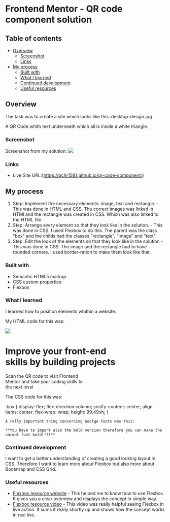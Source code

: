 # Frontend Mentor - QR code component solution

## Table of contents

- [Overview](#overview)
  - [Screenshot](#screenshot)
  - [Links](#links)
- [My process](#my-process)
  - [Built with](#built-with)
  - [What I learned](#what-i-learned)
  - [Continued development](#continued-development)
  - [Useful resources](#useful-resources)

## Overview

The task was to create a site which looks like this: 
desktop-design.jpg

A QR Code whith text underneath which all is inside a white triangle. 

### Screenshot

Screenshot from my solution:
![](images/screenshot.png)

### Links

- Live Site URL:(https://qchr1581.github.io/qr-code-component/)

## My process

1. Step: Implement the necessary elements: image, text and rectangle. 
          - This was done in HTML and CSS. The correct images was linked in HTMl and the rectangle was created in CSS. 
            Which was also linked to the HTML file.
2. Step: Arrange every element so that they look like in the solution.
          - This was done in CSS. I used Flexbox to do this. The parent was the class "box" and the childs had the classes "rectangle", "image" and "text". 
3. Step: Edit the look of the elements so that they look like in the solution
          - This was done in CSS. The image and the rectangle had to have rounded corners. I used border-ration to make them look like that. 


### Built with

- Semantic HTML5 markup
- CSS custom properties
- Flexbox

### What I learned

I learned how to position elements whithin a website. 

My HTML code for this was: 

<div class="box">
    <div class="rectangle">
      <div class="image">
        <img src="images/image-qr-code.png">
      </div>
      <div class="text">
        <h1>Improve your front-end <br>
          skills by building projects</h1>
        <p>  Scan the QR code to visit Frontend<br>
           Mentor and take your coding skills to<br>
            the next level</p>
      </div>
      </div>
  </div>
  
  The CSS code for this was: 
  
  .box {
    display: flex;
    flex-direction:column;
    justify-content: center;
    align-items: center;
    flex-wrap: wrap;
    height: 99.49vh;
    }
    
    A relly important thing concerning Goolge Fonts was this: 
    
    **You have to import also the bold version therefore you can make the normal font bold!!!!**

### Continued development

I want to get a better understanding of creating a good looking layout in CSS. Therefore I want to learn more about Flexbox but also more about Bootstrap and CSS Grid. 

### Useful resources

- [Flexbox resource website](https://css-tricks.com/snippets/css/a-guide-to-flexbox/) - This helped me to know how to use Flexbox. It gives you a clear overview and displays the concept in simple way. 
- [Flexbox resource video](https://www.youtube.com/watch?v=dD8kgEOw1To) - This video was really helpful seeing Flexbox in live action. It sums it really shortly up and shows how the concept works in real live. 

